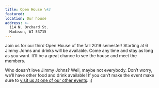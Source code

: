 ```yaml
---
title: Open House \#3
featured:
location: Our house
address: >-
  114 N. Orchard St.
  Madison, WI 53715
---
```


Join us for our third Open House of the fall 2019 semester! Starting at 6 Jimmy Johns and drinks will be available. Come any time and stay as long as you want. It’ll be a great chance to see the house and meet the members.
<!-- More -->
Who doesn’t love Jimmy Johns‽ Well, maybe not everybody. Don’t worry, we’ll have other food and drink available! If you can’t make the event make sure to [visit us at one of our other events]({{site.baseurl}}/events). ;)
